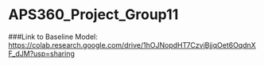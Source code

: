 # APS360_Project_Group11

###Link to Baseline Model:
https://colab.research.google.com/drive/1hOJNopdHT7CzvjBjjqOet6OqdnXF_dJM?usp=sharing
